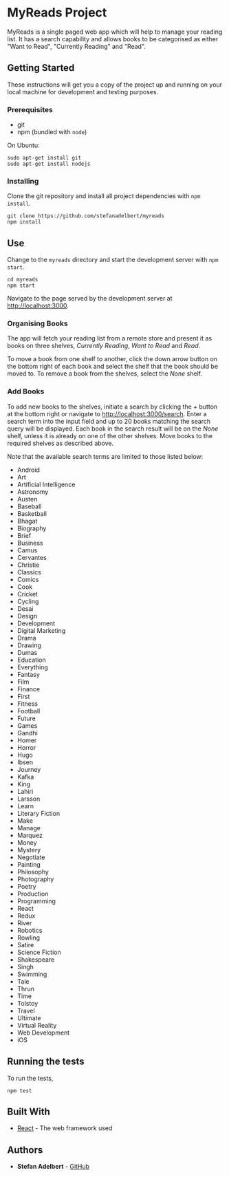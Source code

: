 # MyReads Project

MyReads is a single paged web app which will help to manage your reading list. It has a search capability and allows books to be categorised as either "Want to Read", "Currently Reading" and "Read".

## Getting Started

These instructions will get you a copy of the project up and running on your local machine for development and testing purposes.

### Prerequisites

* git
* npm (bundled with `node`)

On Ubuntu:
```
sudo apt-get install git
sudo apt-get install nodejs
```

### Installing

Clone the git repository and install all project dependencies with `npm install`.

```
git clone https://github.com/stefanadelbert/myreads
npm install
```

## Use

Change to the `myreads` directory and start the development server with `npm start`.

```
cd myreads
npm start
```

Navigate to the page served by the development server at <http://localhost:3000>.

### Organising Books

The app will fetch your reading list from a remote store and present it as books on three shelves, _Currently Reading_, _Want to Read_ and _Read_.

To move a book from one shelf to another, click the down arrow button on the bottom right of each book and select the shelf that the book should be moved to. To remove a book from the shelves, select the _None_ shelf.

### Add Books

To add new books to the shelves, initiate a search by clicking the _+_ button at the bottom right or navigate to <http://localhost:3000/search>. Enter a search term into the input field and up to 20 books matching the search query will be displayed. Each book in the search result will be on the _None_ shelf, unless it is already on one of the other shelves. Move books to the required shelves as described above.

Note that the available search terms are limited to those listed below:
* Android
* Art
* Artificial Intelligence
* Astronomy
* Austen
* Baseball
* Basketball
* Bhagat
* Biography
* Brief
* Business
* Camus
* Cervantes
* Christie
* Classics
* Comics
* Cook
* Cricket
* Cycling
* Desai
* Design
* Development
* Digital Marketing
* Drama
* Drawing
* Dumas
* Education
* Everything
* Fantasy
* Film
* Finance
* First
* Fitness
* Football
* Future
* Games
* Gandhi
* Homer
* Horror
* Hugo
* Ibsen
* Journey
* Kafka
* King
* Lahiri
* Larsson
* Learn
* Literary Fiction
* Make
* Manage
* Marquez
* Money
* Mystery
* Negotiate
* Painting
* Philosophy
* Photography
* Poetry
* Production
* Programming
* React
* Redux
* River
* Robotics
* Rowling
* Satire
* Science Fiction
* Shakespeare
* Singh
* Swimming
* Tale
* Thrun
* Time
* Tolstoy
* Travel
* Ultimate
* Virtual Reality
* Web Development
* iOS

## Running the tests

To run the tests,

```
npm test
```

## Built With

* [React](http://www.dropwizard.io/1.0.2/docs/) - The web framework used

## Authors

* **Stefan Adelbert** - [GitHub](https://github.com/stefanadelbert)
